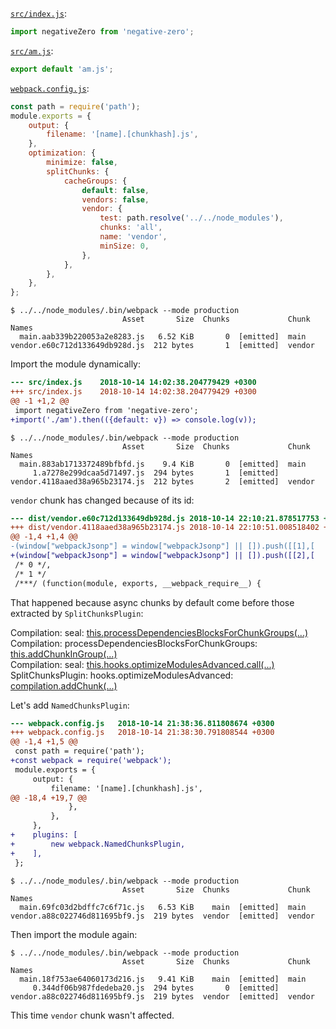 [`src/index.js`][index.js]:

[index.js]: src/index.js

```js
import negativeZero from 'negative-zero';
```

[`src/am.js`][am.js]:

[am.js]: src/am.js

```js
export default 'am.js';
```

[`webpack.config.js`][webpack.config.js]:

[webpack.config.js]: webpack.config.js

```js
const path = require('path');
module.exports = {
    output: {
        filename: '[name].[chunkhash].js',
    },
    optimization: {
        minimize: false,
        splitChunks: {
            cacheGroups: {
                default: false,
                vendors: false,
                vendor: {
                    test: path.resolve('../../node_modules'),
                    chunks: 'all',
                    name: 'vendor',
                    minSize: 0,
                },
            },
        },
    },
};
```


```
$ ../../node_modules/.bin/webpack --mode production
                         Asset       Size  Chunks             Chunk Names
  main.aab339b220053a2e8283.js   6.52 KiB       0  [emitted]  main
vendor.e60c712d133649db928d.js  212 bytes       1  [emitted]  vendor
```

Import the module dynamically:

```diff
--- src/index.js	2018-10-14 14:02:38.204779429 +0300
+++ src/index.js	2018-10-14 14:02:38.204779429 +0300
@@ -1 +1,2 @@
 import negativeZero from 'negative-zero';
+import('./am').then(({default: v}) => console.log(v));
```

```
$ ../../node_modules/.bin/webpack --mode production
                         Asset       Size  Chunks             Chunk Names
  main.883ab1713372489bfbfd.js    9.4 KiB       0  [emitted]  main
     1.a7278e299dcaa5d71497.js  294 bytes       1  [emitted]  
vendor.4118aaed38a965b23174.js  212 bytes       2  [emitted]  vendor
```


`vendor` chunk has changed because of its id:

```diff
--- dist/vendor.e60c712d133649db928d.js	2018-10-14 22:10:21.878517753 +0300
+++ dist/vendor.4118aaed38a965b23174.js	2018-10-14 22:10:51.008518402 +0300
@@ -1,4 +1,4 @@
-(window["webpackJsonp"] = window["webpackJsonp"] || []).push([[1],[
+(window["webpackJsonp"] = window["webpackJsonp"] || []).push([[2],[
 /* 0 */,
 /* 1 */
 /***/ (function(module, exports, __webpack_require__) {
```

That happened because async chunks by default come before those extracted by `SplitChunksPlugin`:

Compilation: seal: [this.processDependenciesBlocksForChunkGroups(...)][aa]<br>
Compilation: processDependenciesBlocksForChunkGroups: [this.addChunkInGroup(...)][ab]<br>
Compilation: seal: [this.hooks.optimizeModulesAdvanced.call(...)][ac]<br>
SplitChunksPlugin: hooks.optimizeModulesAdvanced: [compilation.addChunk(...)][ad]<br>

[aa]: https://github.com/webpack/webpack/blob/v4.20.2/lib/Compilation.js#L1191
[ab]: https://github.com/webpack/webpack/blob/v4.20.2/lib/Compilation.js#L1646-L1651
[ac]: https://github.com/webpack/webpack/blob/v4.20.2/lib/Compilation.js#L1200
[ad]: https://github.com/webpack/webpack/blob/v4.20.2/lib/optimize/SplitChunksPlugin.js#L696


Let's add `NamedChunksPlugin`:

```diff
--- webpack.config.js	2018-10-14 21:38:36.811808674 +0300
+++ webpack.config.js	2018-10-14 21:38:30.791808544 +0300
@@ -1,4 +1,5 @@
 const path = require('path');
+const webpack = require('webpack');
 module.exports = {
     output: {
         filename: '[name].[chunkhash].js',
@@ -18,4 +19,7 @@
             },
         },
     },
+    plugins: [
+        new webpack.NamedChunksPlugin,
+    ],
 };
```

```
$ ../../node_modules/.bin/webpack --mode production
                         Asset       Size  Chunks             Chunk Names
  main.69fc03d2bdffc7c6f71c.js   6.53 KiB    main  [emitted]  main
vendor.a88c022746d811695bf9.js  219 bytes  vendor  [emitted]  vendor
```

Then import the module again:

```
$ ../../node_modules/.bin/webpack --mode production
                         Asset       Size  Chunks             Chunk Names
  main.18f753ae64060173d216.js   9.41 KiB    main  [emitted]  main
     0.344df06b987fdedeba20.js  294 bytes       0  [emitted]  
vendor.a88c022746d811695bf9.js  219 bytes  vendor  [emitted]  vendor
```

This time `vendor` chunk wasn't affected.
